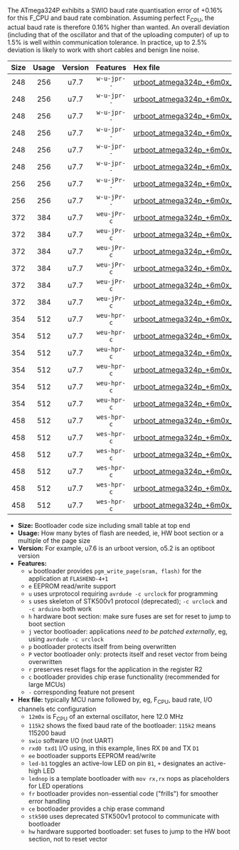 The ATmega324P exhibits a SWIO baud rate quantisation error of +0.16% for this F_CPU and baud rate combination. Assuming perfect F<sub>CPU</sub>, the actual baud rate is therefore 0.16% higher than wanted. An overall deviation (including that of the oscillator and that of the uploading computer) of up to 1.5% is well within communication tolerance. In practice, up to 2.5% deviation is likely to work with short cables and benign line noise.

|Size|Usage|Version|Features|Hex file|
|:-:|:-:|:-:|:-:|:--|
|248|256|u7.7|`w-u-jpr--`|[urboot_atmega324p_+6m0x_+230k4_swio_rxd0_txd1_led+b0.hex](https://raw.githubusercontent.com/stefanrueger/urboot.hex/main/mcus/atmega324p/external_oscillator/fcpu_+6m0x/br_+230k4/urboot_atmega324p_+6m0x_+230k4_swio_rxd0_txd1_led+b0.hex)|
|248|256|u7.7|`w-u-jpr--`|[urboot_atmega324p_+6m0x_+230k4_swio_rxd0_txd1_led+b7.hex](https://raw.githubusercontent.com/stefanrueger/urboot.hex/main/mcus/atmega324p/external_oscillator/fcpu_+6m0x/br_+230k4/urboot_atmega324p_+6m0x_+230k4_swio_rxd0_txd1_led+b7.hex)|
|248|256|u7.7|`w-u-jpr--`|[urboot_atmega324p_+6m0x_+230k4_swio_rxd0_txd1_lednop.hex](https://raw.githubusercontent.com/stefanrueger/urboot.hex/main/mcus/atmega324p/external_oscillator/fcpu_+6m0x/br_+230k4/urboot_atmega324p_+6m0x_+230k4_swio_rxd0_txd1_lednop.hex)|
|248|256|u7.7|`w-u-jpr--`|[urboot_atmega324p_+6m0x_+230k4_swio_rxd2_txd3_led+b0.hex](https://raw.githubusercontent.com/stefanrueger/urboot.hex/main/mcus/atmega324p/external_oscillator/fcpu_+6m0x/br_+230k4/urboot_atmega324p_+6m0x_+230k4_swio_rxd2_txd3_led+b0.hex)|
|248|256|u7.7|`w-u-jpr--`|[urboot_atmega324p_+6m0x_+230k4_swio_rxd2_txd3_led+b7.hex](https://raw.githubusercontent.com/stefanrueger/urboot.hex/main/mcus/atmega324p/external_oscillator/fcpu_+6m0x/br_+230k4/urboot_atmega324p_+6m0x_+230k4_swio_rxd2_txd3_led+b7.hex)|
|248|256|u7.7|`w-u-jpr--`|[urboot_atmega324p_+6m0x_+230k4_swio_rxd2_txd3_lednop.hex](https://raw.githubusercontent.com/stefanrueger/urboot.hex/main/mcus/atmega324p/external_oscillator/fcpu_+6m0x/br_+230k4/urboot_atmega324p_+6m0x_+230k4_swio_rxd2_txd3_lednop.hex)|
|256|256|u7.7|`w-u-jPr--`|[urboot_atmega324p_+6m0x_+230k4_swio_rxd0_txd1.hex](https://raw.githubusercontent.com/stefanrueger/urboot.hex/main/mcus/atmega324p/external_oscillator/fcpu_+6m0x/br_+230k4/urboot_atmega324p_+6m0x_+230k4_swio_rxd0_txd1.hex)|
|256|256|u7.7|`w-u-jPr--`|[urboot_atmega324p_+6m0x_+230k4_swio_rxd2_txd3.hex](https://raw.githubusercontent.com/stefanrueger/urboot.hex/main/mcus/atmega324p/external_oscillator/fcpu_+6m0x/br_+230k4/urboot_atmega324p_+6m0x_+230k4_swio_rxd2_txd3.hex)|
|372|384|u7.7|`weu-jPr-c`|[urboot_atmega324p_+6m0x_+230k4_swio_rxd0_txd1_ee_led+b0_fr_ce.hex](https://raw.githubusercontent.com/stefanrueger/urboot.hex/main/mcus/atmega324p/external_oscillator/fcpu_+6m0x/br_+230k4/urboot_atmega324p_+6m0x_+230k4_swio_rxd0_txd1_ee_led+b0_fr_ce.hex)|
|372|384|u7.7|`weu-jPr-c`|[urboot_atmega324p_+6m0x_+230k4_swio_rxd0_txd1_ee_led+b7_fr_ce.hex](https://raw.githubusercontent.com/stefanrueger/urboot.hex/main/mcus/atmega324p/external_oscillator/fcpu_+6m0x/br_+230k4/urboot_atmega324p_+6m0x_+230k4_swio_rxd0_txd1_ee_led+b7_fr_ce.hex)|
|372|384|u7.7|`weu-jPr-c`|[urboot_atmega324p_+6m0x_+230k4_swio_rxd0_txd1_ee_lednop_fr_ce.hex](https://raw.githubusercontent.com/stefanrueger/urboot.hex/main/mcus/atmega324p/external_oscillator/fcpu_+6m0x/br_+230k4/urboot_atmega324p_+6m0x_+230k4_swio_rxd0_txd1_ee_lednop_fr_ce.hex)|
|372|384|u7.7|`weu-jPr-c`|[urboot_atmega324p_+6m0x_+230k4_swio_rxd2_txd3_ee_led+b0_fr_ce.hex](https://raw.githubusercontent.com/stefanrueger/urboot.hex/main/mcus/atmega324p/external_oscillator/fcpu_+6m0x/br_+230k4/urboot_atmega324p_+6m0x_+230k4_swio_rxd2_txd3_ee_led+b0_fr_ce.hex)|
|372|384|u7.7|`weu-jPr-c`|[urboot_atmega324p_+6m0x_+230k4_swio_rxd2_txd3_ee_led+b7_fr_ce.hex](https://raw.githubusercontent.com/stefanrueger/urboot.hex/main/mcus/atmega324p/external_oscillator/fcpu_+6m0x/br_+230k4/urboot_atmega324p_+6m0x_+230k4_swio_rxd2_txd3_ee_led+b7_fr_ce.hex)|
|372|384|u7.7|`weu-jPr-c`|[urboot_atmega324p_+6m0x_+230k4_swio_rxd2_txd3_ee_lednop_fr_ce.hex](https://raw.githubusercontent.com/stefanrueger/urboot.hex/main/mcus/atmega324p/external_oscillator/fcpu_+6m0x/br_+230k4/urboot_atmega324p_+6m0x_+230k4_swio_rxd2_txd3_ee_lednop_fr_ce.hex)|
|354|512|u7.7|`weu-hpr-c`|[urboot_atmega324p_+6m0x_+230k4_swio_rxd0_txd1_ee_led+b0_fr_ce_hw.hex](https://raw.githubusercontent.com/stefanrueger/urboot.hex/main/mcus/atmega324p/external_oscillator/fcpu_+6m0x/br_+230k4/urboot_atmega324p_+6m0x_+230k4_swio_rxd0_txd1_ee_led+b0_fr_ce_hw.hex)|
|354|512|u7.7|`weu-hpr-c`|[urboot_atmega324p_+6m0x_+230k4_swio_rxd0_txd1_ee_led+b7_fr_ce_hw.hex](https://raw.githubusercontent.com/stefanrueger/urboot.hex/main/mcus/atmega324p/external_oscillator/fcpu_+6m0x/br_+230k4/urboot_atmega324p_+6m0x_+230k4_swio_rxd0_txd1_ee_led+b7_fr_ce_hw.hex)|
|354|512|u7.7|`weu-hpr-c`|[urboot_atmega324p_+6m0x_+230k4_swio_rxd0_txd1_ee_lednop_fr_ce_hw.hex](https://raw.githubusercontent.com/stefanrueger/urboot.hex/main/mcus/atmega324p/external_oscillator/fcpu_+6m0x/br_+230k4/urboot_atmega324p_+6m0x_+230k4_swio_rxd0_txd1_ee_lednop_fr_ce_hw.hex)|
|354|512|u7.7|`weu-hpr-c`|[urboot_atmega324p_+6m0x_+230k4_swio_rxd2_txd3_ee_led+b0_fr_ce_hw.hex](https://raw.githubusercontent.com/stefanrueger/urboot.hex/main/mcus/atmega324p/external_oscillator/fcpu_+6m0x/br_+230k4/urboot_atmega324p_+6m0x_+230k4_swio_rxd2_txd3_ee_led+b0_fr_ce_hw.hex)|
|354|512|u7.7|`weu-hpr-c`|[urboot_atmega324p_+6m0x_+230k4_swio_rxd2_txd3_ee_led+b7_fr_ce_hw.hex](https://raw.githubusercontent.com/stefanrueger/urboot.hex/main/mcus/atmega324p/external_oscillator/fcpu_+6m0x/br_+230k4/urboot_atmega324p_+6m0x_+230k4_swio_rxd2_txd3_ee_led+b7_fr_ce_hw.hex)|
|354|512|u7.7|`weu-hpr-c`|[urboot_atmega324p_+6m0x_+230k4_swio_rxd2_txd3_ee_lednop_fr_ce_hw.hex](https://raw.githubusercontent.com/stefanrueger/urboot.hex/main/mcus/atmega324p/external_oscillator/fcpu_+6m0x/br_+230k4/urboot_atmega324p_+6m0x_+230k4_swio_rxd2_txd3_ee_lednop_fr_ce_hw.hex)|
|458|512|u7.7|`wes-hpr-c`|[urboot_atmega324p_+6m0x_+230k4_swio_rxd0_txd1_ee_led+b0_fr_ce_stk500_hw.hex](https://raw.githubusercontent.com/stefanrueger/urboot.hex/main/mcus/atmega324p/external_oscillator/fcpu_+6m0x/br_+230k4/urboot_atmega324p_+6m0x_+230k4_swio_rxd0_txd1_ee_led+b0_fr_ce_stk500_hw.hex)|
|458|512|u7.7|`wes-hpr-c`|[urboot_atmega324p_+6m0x_+230k4_swio_rxd0_txd1_ee_led+b7_fr_ce_stk500_hw.hex](https://raw.githubusercontent.com/stefanrueger/urboot.hex/main/mcus/atmega324p/external_oscillator/fcpu_+6m0x/br_+230k4/urboot_atmega324p_+6m0x_+230k4_swio_rxd0_txd1_ee_led+b7_fr_ce_stk500_hw.hex)|
|458|512|u7.7|`wes-hpr-c`|[urboot_atmega324p_+6m0x_+230k4_swio_rxd0_txd1_ee_lednop_fr_ce_stk500_hw.hex](https://raw.githubusercontent.com/stefanrueger/urboot.hex/main/mcus/atmega324p/external_oscillator/fcpu_+6m0x/br_+230k4/urboot_atmega324p_+6m0x_+230k4_swio_rxd0_txd1_ee_lednop_fr_ce_stk500_hw.hex)|
|458|512|u7.7|`wes-hpr-c`|[urboot_atmega324p_+6m0x_+230k4_swio_rxd2_txd3_ee_led+b0_fr_ce_stk500_hw.hex](https://raw.githubusercontent.com/stefanrueger/urboot.hex/main/mcus/atmega324p/external_oscillator/fcpu_+6m0x/br_+230k4/urboot_atmega324p_+6m0x_+230k4_swio_rxd2_txd3_ee_led+b0_fr_ce_stk500_hw.hex)|
|458|512|u7.7|`wes-hpr-c`|[urboot_atmega324p_+6m0x_+230k4_swio_rxd2_txd3_ee_led+b7_fr_ce_stk500_hw.hex](https://raw.githubusercontent.com/stefanrueger/urboot.hex/main/mcus/atmega324p/external_oscillator/fcpu_+6m0x/br_+230k4/urboot_atmega324p_+6m0x_+230k4_swio_rxd2_txd3_ee_led+b7_fr_ce_stk500_hw.hex)|
|458|512|u7.7|`wes-hpr-c`|[urboot_atmega324p_+6m0x_+230k4_swio_rxd2_txd3_ee_lednop_fr_ce_stk500_hw.hex](https://raw.githubusercontent.com/stefanrueger/urboot.hex/main/mcus/atmega324p/external_oscillator/fcpu_+6m0x/br_+230k4/urboot_atmega324p_+6m0x_+230k4_swio_rxd2_txd3_ee_lednop_fr_ce_stk500_hw.hex)|

- **Size:** Bootloader code size including small table at top end
- **Usage:** How many bytes of flash are needed, ie, HW boot section or a multiple of the page size
- **Version:** For example, u7.6 is an urboot version, o5.2 is an optiboot version
- **Features:**
  + `w` bootloader provides `pgm_write_page(sram, flash)` for the application at `FLASHEND-4+1`
  + `e` EEPROM read/write support
  + `u` uses urprotocol requiring `avrdude -c urclock` for programming
  + `s` uses skeleton of STK500v1 protocol (deprecated); `-c urclock` and `-c arduino` both work
  + `h` hardware boot section: make sure fuses are set for reset to jump to boot section
  + `j` vector bootloader: applications *need to be patched externally*, eg, using `avrdude -c urclock`
  + `p` bootloader protects itself from being overwritten
  + `P` vector bootloader only: protects itself and reset vector from being overwritten
  + `r` preserves reset flags for the application in the register R2
  + `c` bootloader provides chip erase functionality (recommended for large MCUs)
  + `-` corresponding feature not present
- **Hex file:** typically MCU name followed by, eg, F<sub>CPU</sub>, baud rate, I/O channels etc configuration
  + `12m0x` is F<sub>CPU</sub> of an external oscillator, here 12.0 MHz
  + `115k2` shows the fixed baud rate of the bootloader: `115k2` means 115200 baud
  + `swio` software I/O (not UART)
  + `rxd0 txd1` I/O using, in this example, lines RX `D0` and TX `D1`
  + `ee` bootloader supports EEPROM read/write
  + `led-b1` toggles an active-low LED on pin `B1`, `+` designates an active-high LED
  + `lednop` is a template bootloader with `mov rx,rx` nops as placeholders for LED operations
  + `fr` bootloader provides non-essential code ("frills") for smoother error handling
  + `ce` bootloader provides a chip erase command
  + `stk500` uses deprecated STK500v1 protocol to communicate with bootloader
  + `hw` hardware supported bootloader: set fuses to jump to the HW boot section, not to reset vector
